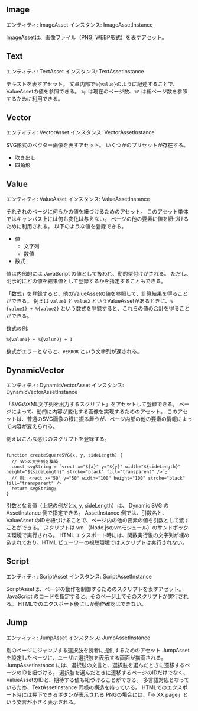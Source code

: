 ## Image

エンティティ: ImageAsset
インスタンス: ImageAssetInstance

ImageAssetは、画像ファイル（PNG, WEBP形式）を表すアセット。

## Text

エンティティ: TextAsset
インスタンス: TextAssetInstance

テキストを表すアセット。
文章内部で`%{value}`のように記述することで、ValueAssetの値を参照できる。
`%p` は現在のページ数、`%P` は総ページ数を参照するために利用できる。

## Vector

エンティティ: VectorAsset
インスタンス: VectorAssetInstance

SVG形式のベクター画像を表すアセット。
いくつかのプリセットが存在する。
- 吹き出し
- 四角形

## Value

エンティティ: ValueAsset
インスタンス: ValueAssetInstance

それぞれのページに何らかの値を紐づけるためのアセット。
このアセット単体ではキャンバス上には何も変化は与えない。
ページの他の要素に値を紐づけるために利用される。
以下のような値を登録できる。

- 値
  - 文字列
  - 数値
- 数式

値は内部的には JavaScript の値として扱われ、動的型付けがされる。
ただし、明示的にどの値を結果値として登録するかを指定することもできる。

「数式」を登録すると、他のValueAssetの値を参照して、計算結果を得ることができる。
例えば `value1` と `value2` というValueAssetがあるときに、`%{value1} + %{value2}` という数式を登録すると、これらの値の合計を得ることができる。

数式の例:
```
%{value1} + %{value2} + 1
```

数式がエラーとなると、`#ERROR` という文字列が返される。


## DynamicVector

エンティティ: DynamicVectorAsset
インスタンス: DynamicVectorAssetInstance

「SVGのXML文字列を出力するスクリプト」をアセットして登録できる。
ページによって、動的に内容が変化する画像を実現するためのアセット。
このアセットは、普通のSVG画像の様に振る舞うが、ページ内部の他の要素の情報によって内容が変えられる。

例えばこんな感じのスクリプトを登録する。

```

function createSquareSVG(x, y, sideLength) {
  // SVGの文字列を構築
  const svgString = `<rect x="${x}" y="${y}" width="${sideLength}" height="${sideLength}" stroke="black" fill="transparent" />`;
  // 例: <rect x="50" y="50" width="100" height="100" stroke="black" fill="transparent" />
  return svgString;
}
```

引数となる値（上記の例だとx, y, sideLength）は、 Dynamic SVG の AssetInstance 側で指定できる。
AssetInstance 側では、引数名と、ValueAsset のIDを紐づけることで、ページ内の他の要素の値を引数として渡すことができる。
スクリプトは vm （Node.jsのvmモジュール）のサンドボックス環境で実行される。
HTML エクスポート時には、関数実行後の文字列が埋め込まれており、HTML ビューワーの視聴環境ではスクリプトは実行されない。

## Script

エンティティ: ScriptAsset
インスタンス: ScriptAssetInstance

ScriptAssetは、ページの動作を制御するためのスクリプトを表すアセット。
JavaScript のコードを指定すると、そのページ上でそのスクリプトが実行される。
HTMLでのエクスポート後にしか動作確認はできない。

## Jump

エンティティ: JumpAsset
インスタンス: JumpAssetInstance

別のページにジャンプする選択肢を読者に提供するためのアセット
JumpAssetを設定したページに、ユーザに選択肢を表示する画面が描画される。
JumpAssetInstance には、選択肢の文言と、選択肢を選んだときに遷移するページのIDを紐づける。
選択肢を選んだときに遷移するページのIDだけでなく、ValueAssetのIDと、期待する値も紐づけることができる。
多言語対応となっているため、TextAssetInstance 同様の構造を持っている。
HTMLでのエクスポート時には押下できるボタンが表示される
PNGの場合には、「→ XX page」という文言が小さく表示される。
